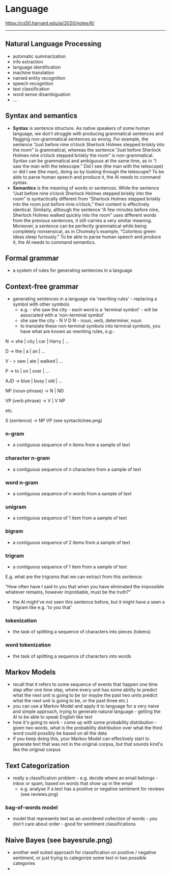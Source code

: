 # Language

https://cs50.harvard.edu/ai/2020/notes/6/

---

## Natural Language Processing

- automatic summarization
- info extraction
- language identification
- machine translation
- named entity recognition
- speech recognition
- text classification
- word sense disambiguation
- ...

## Syntax and semantics

- <b>Syntax</b> is sentence structure. As native speakers of some human language, we don’t struggle with producing grammatical sentences and flagging non-grammatical sentences as wrong. 
For example, the sentence “Just before nine o’clock Sherlock Holmes stepped briskly into the room” is grammatical, whereas the sentence “Just before Sherlock Holmes nine o’clock stepped briskly the room” is non-grammatical. 
Syntax can be grammatical and ambiguous at the same time, as in “I saw the man with the telescope.” Did I see (the man with the telescope) or did I see (the man), doing so by looking through the telescope? 
To be able to parse human speech and produce it, the AI needs to command syntax.
- <b>Semantics</b> is the meaning of words or sentences. While the sentence “Just before nine o’clock Sherlock Holmes stepped briskly into the room” is syntactically different from “Sherlock Holmes stepped briskly into the room just before nine o’clock,” their content is effectively identical. 
Similarly, although the sentence “A few minutes before nine, Sherlock Holmes walked quickly into the room” uses different words from the previous sentences, it still carries a very similar meaning. 
Moreover, a sentence can be perfectly grammatical while being completely nonsensical, as in Chomsky’s example, “Colorless green ideas sleep furiously.” To be able to parse human speech and produce it, the AI needs to command semantics.

## Formal grammar

- a system of rules for generating sentences in a language

## Context-free grammar

- generating sentences in a language via 'rewriting rules' - replacing a symbol with other symbols
  - e.g. - she saw the city - each word is a 'terminal symbol' - will be associated with a 'non-terminal symbol'
  - she saw the city - N V D N - noun, verb, determiner, noun
  - to translate these non-terminal symbols into terminal symbols, you have what are known as rewriting rules, e.g.:

N -> she | city | car | Harry | ...

D -> the | a | an | ...

V - > saw | ate | walked | ...

P -> to | on | over | ...

AJD -> blue | busy | old | ...

NP (noun-phrase) -> N | ND

VP (verb phrase) -> V | V NP

etc.

S (sentence) -> NP VP (see syntactictree.png)

### n-gram

- a contiguous sequence of <em>n</em> items from a sample of text

### character n-gram

- a contiguous sequence of <em>n</em> characters from a sample of text

### word n-gram

- a contiguous sequence of <em>n</em> words from a sample of text

### unigram

- a contiguous sequence of 1 item from a sample of text

### bigram

- a contiguous sequence of 2 items from a sample of text

### trigram

- a contiguous sequence of 1 item from a sample of text

E.g. what are the trigrams that we can extract from this sentence:

“How often have I said to you that when you have eliminated the impossible whatever remains, however improbable, must be the truth?”

- the AI might've not seen this sentence before, but it might have a seen a trigram like e.g. 'to you that'

### tokenization

- the task of splitting a sequence of characters into pieces (tokens)

### word tokenization

- the task of splitting a sequence of characters into words

## Markov Models

- recall that it refers to some sequence of events that happen one time step after one time step, where every unit has some ability
to predict what the next unit is going to be (or maybe the past two units predict what the next unit is going to be, or the past three etc.)
- you can use a Markov Model and apply it to language for a very naive and simple approach, trying to generate natural language - getting the AI to be able to speak English like text
- how it's going to work - come up with some probability distribution - given two words, what is the probability distribution over what the third word could possibly be based on all the data
- if you keep doing this, your Markov Model can effectively start to generate text that was not in the original corpus, but that sounds kind'a like the original corpus


## Text Categorization

- really a classification problem - e.g. decide where an email belongs - inbox or spam, based on words that show up in the email
  - e.g. analyse if a text has a positive or negative sentiment for reviews (see reviews.png)

### bag-of-words model

- model that represents text as an unordered collection of words - you don't care about order - good for sentiment classifications

## Naive Bayes (see bayesrule.png)

- another well suited approach for classification on positive / negative sentiment, or just trying to categorize some text in two possible categories
- 


